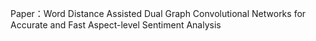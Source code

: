 Paper：Word Distance Assisted Dual Graph Convolutional Networks for Accurate and Fast Aspect-level Sentiment Analysis
